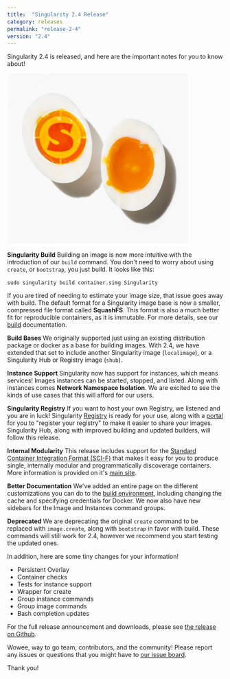 ```yaml
---
title:  "Singularity 2.4 Release"
category: releases
permalink: "release-2-4"
version: "2.4"
---
```


Singularity 2.4 is released, and here are the important notes for you to know about!

<img src="/assets/img/posts/releases/singularity-egg-easy.png">


**Singularity Build**
Building an image is now more intuitive with the introduction of our `build` command. You don't need to worry about using `create`, or `bootstrap`, you just build. It looks like this:

```
sudo singularity build container.simg Singularity
```

If you are tired of needing to estimate your image size, that issue goes away with build. The default format for a Singularity image base is now a smaller, compressed file format called **SquashFS**.  This format is also a much better fit for reproducible containers, as it is immutable. For more details, see our [build](/docs-build-container) documentation.

**Build Bases**
We originally supported just using an existing distribution package or docker as a base for building images. With 2.4, we have extended that set to include another Singularity image (`localimage`), or a Singularity Hub or Registry image (`shub`).

**Instance Support**
Singularity now has support for instances, which means services! Images instances can be started, stopped, and listed. Along with instances comes **Network Namespace Isolation**. We are excited to see the kinds of use cases that this will afford for our users. 

**Singularity Registry**
If you want to host your own Registry, we listened and you are in luck! Singularity <a href="https://www.github.com/singularityhub/sregistry">Registry</a> is ready for your use, along with a <a href="https://singularityhub.github.io/containers">portal</a> for you to "register your registry" to make it easier to share your images. Singularity Hub, along with improved building and updated builders, will follow this release.

**Internal Modularity**
This release includes support for the <a href="/docs-apps">Standard Container Integration Format (SCI-F)</a> that makes it easy for you to produce single, internally modular and programmatically discoverage containers. More information is provided on it's <a href="https://containers-ftw.github.io/SCI-F/">main site</a>.

**Better Documentation**
We've added an entire page on the different customizations you can do to the [build environment](/build-environment), including changing the cache and specifying credentials for Docker. We now also have new sidebars for the Image and Instances command groups.


**Deprecated**
We are deprecating the original `create` command to be replaced with `image.create`, along with `bootstrap` in favor with build. These commands will still work for 2.4, however we recommend you start testing the updated ones.

In addition, here are some tiny changes for your information!

- Persistent Overlay
- Container checks
- Tests for instance support
- Wrapper for create
- Group instance commands
- Group image commands
- Bash completion updates

For the full release announcement and downloads, please see <a target="_blank" href="https://github.com/singularityware/singularity/releases/tag/2.4">the release on Github</a>.

Wowee, way to go team, contributors, and the community! Please report any issues or questions that you might have to <a href="https://github.com/singularityware/singularity/issues/new" target="_blank">our issue board</a>.

Thank you!
